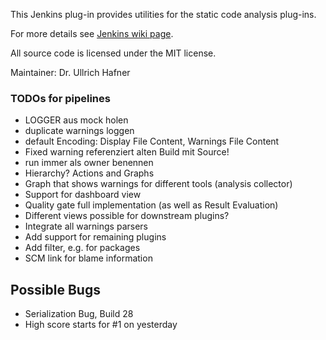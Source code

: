 This Jenkins plug-in provides utilities for the static code analysis plug-ins.

For more details see [Jenkins wiki page](https://wiki.jenkins.io/x/CwDgAQ).

All source code is licensed under the MIT license.

Maintainer: Dr. Ullrich Hafner

### TODOs for pipelines

- LOGGER aus mock holen
- duplicate warnings loggen
- default Encoding: Display File Content, Warnings File Content
- Fixed warning referenziert alten Build mit Source!
- run immer als owner benennen
- Hierarchy? Actions and Graphs
- Graph that shows warnings for different tools (analysis collector)
- Support for dashboard view
- Quality gate full implementation (as well as Result Evaluation)
- Different views possible for downstream plugins?
- Integrate all warnings parsers
- Add support for remaining plugins
- Add filter, e.g. for packages
- SCM link for blame information

## Possible Bugs
- Serialization Bug, Build 28
- High score starts for #1 on yesterday
